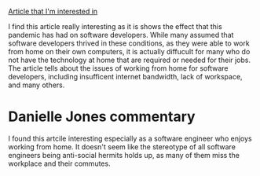 [Article that I'm interested in](https://www.computerweekly.com/feature/Coronavirus-Managing-software-development-during-lockdown)

I find this article really interesting as it is shows the effect that this pandemic has had on software developers. While many assumed that software developers thrived in these conditions, as they were able to work from home on their own computers, it is actually diffucult for many who do not have the technology at home that are required or needed for their jobs. The article tells about the issues of working from home for software developers, including insufficent internet bandwidth, lack of workspace, and many others.

# Danielle Jones commentary
I found this artcile interesting especially as a software engineer who enjoys working from home. It doesn't seem like the stereotype of all software engineers being anti-social hermits holds up, as many of them miss the workplace and their commutes.
